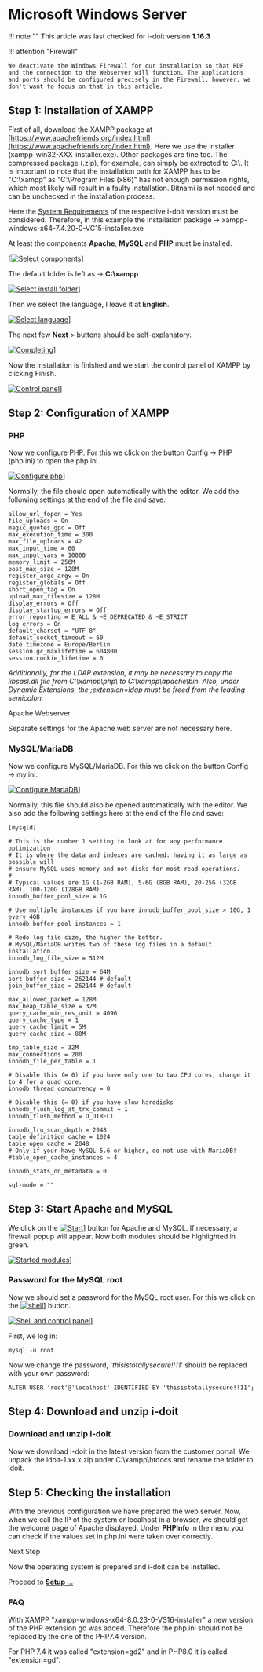 # Microsoft Windows Server

!!! note ""
    This article was last checked for i-doit version **1.16.3**

!!! attention "Firewall"

    We deactivate the Windows Firewall for our installation so that RDP and the connection to the Webserver will function. The applications and ports should be configured precisely in the Firewall, however, we don't want to focus on that in this article.

Step 1: Installation of XAMPP
-----------------------------

First of all, download the XAMPP package at [https://www.apachefriends.org/index.html](https://www.apachefriends.org/index.html). Here we use the installer (xampp-win32-XXX-installer.exe). Other packages are fine too. The compressed package (.zip), for example, can simply be extracted to C:\\. It is important to note that the installation path for XAMPP has to be "C:\\xampp" as "C:\\Program Files (x86)" has not enough permission rights, which most likely will result in a faulty installation. Bitnami is not needed and can be unchecked in the installation process.

Here the [System Requirements](../system-requirements.md) of the respective i-doit version must be considered. Therefore, in this example the installation package → xampp-windows-x64-7.4.20-0-VC15-installer.exe

At least the components **Apache**, **MySQL** and **PHP** must be installed.

[[![Select components](../../assets/images/en/installation/manual-installation/microsoft-windows-server/1-mws.png)](../../assets/images/en/installation/manual-installation/microsoft-windows-server/1-mws.png)]

The default folder is left as → **C:\xampp**

[![Select install folder](../../assets/images/en/installation/manual-installation/microsoft-windows-server/2-mws.png)](../../assets/images/en/installation/manual-installation/microsoft-windows-server/2-mws.png)]

Then we select the language, I leave it at **English**.

[![Select language](../../assets/images/en/installation/manual-installation/microsoft-windows-server/3-mws.png)](../../assets/images/en/installation/manual-installation/microsoft-windows-server/3-mws.png)]

The next few **Next** \> buttons should be self-explanatory.

[![Completing](../../assets/images/en/installation/manual-installation/microsoft-windows-server/4-mws.png)](../../assets/images/en/installation/manual-installation/microsoft-windows-server/4-mws.png)]

Now the installation is finished and we start the control panel of XAMPP by clicking Finish.

[![Control panel](../../assets/images/en/installation/manual-installation/microsoft-windows-server/5-mws.png)](../../assets/images/en/installation/manual-installation/microsoft-windows-server/5-mws.png)]

Step 2: Configuration of XAMPP
------------------------------

### PHP

Now we configure PHP. For this we click on the button Config → PHP (php.ini) to open the php.ini.

[![Configure php](../../assets/images/en/installation/manual-installation/microsoft-windows-server/6-mws.png)](../../assets/images/en/installation/manual-installation/microsoft-windows-server/6-mws.png)]

Normally, the file should open automatically with the editor. We add the following settings at the end of the file and save:

```shell
allow_url_fopen = Yes
file_uploads = On
magic_quotes_gpc = Off
max_execution_time = 300
max_file_uploads = 42
max_input_time = 60
max_input_vars = 10000
memory_limit = 256M
post_max_size = 128M
register_argc_argv = On
register_globals = Off
short_open_tag = On
upload_max_filesize = 128M
display_errors = Off
display_startup_errors = Off
error_reporting = E_ALL & ~E_DEPRECATED & ~E_STRICT
log_errors = On
default_charset = "UTF-8"
default_socket_timeout = 60
date.timezone = Europe/Berlin
session.gc_maxlifetime = 604800
session.cookie_lifetime = 0
```

_Additionally, for the LDAP extension, it may be necessary to copy the libsasl.dll file from C:\\xampp\\php\\ to C:\\xampp\\apache\\bin._
_Also, under Dynamic Extensions, the ;extension=ldap must be freed from the leading semicolon._

Apache Webserver

Separate settings for the Apache web server are not necessary here.

### MySQL/MariaDB

Now we configure MySQL/MariaDB. For this we click on the button Config → my.ini.

[![Configure MariaDB](../../assets/images/en/installation/manual-installation/microsoft-windows-server/7-mws.png)](../../assets/images/en/installation/manual-installation/microsoft-windows-server/7-mws.png)]

Normally, this file should also be opened automatically with the editor. We also add the following settings here at the end of the file and save:

```shell
[mysqld]
  
# This is the number 1 setting to look at for any performance optimization
# It is where the data and indexes are cached: having it as large as possible will
# ensure MySQL uses memory and not disks for most read operations.
#
# Typical values are 1G (1-2GB RAM), 5-6G (8GB RAM), 20-25G (32GB RAM), 100-120G (128GB RAM).
innodb_buffer_pool_size = 1G
 
# Use multiple instances if you have innodb_buffer_pool_size > 10G, 1 every 4GB
innodb_buffer_pool_instances = 1
 
# Redo log file size, the higher the better.
# MySQL/MariaDB writes two of these log files in a default installation.
innodb_log_file_size = 512M
 
innodb_sort_buffer_size = 64M
sort_buffer_size = 262144 # default
join_buffer_size = 262144 # default
 
max_allowed_packet = 128M
max_heap_table_size = 32M
query_cache_min_res_unit = 4096
query_cache_type = 1
query_cache_limit = 5M
query_cache_size = 80M
 
tmp_table_size = 32M
max_connections = 200
innodb_file_per_table = 1
 
# Disable this (= 0) if you have only one to two CPU cores, change it to 4 for a quad core.
innodb_thread_concurrency = 0
 
# Disable this (= 0) if you have slow harddisks
innodb_flush_log_at_trx_commit = 1
innodb_flush_method = O_DIRECT
 
innodb_lru_scan_depth = 2048
table_definition_cache = 1024
table_open_cache = 2048
# Only if your have MySQL 5.6 or higher, do not use with MariaDB!
#table_open_cache_instances = 4
 
innodb_stats_on_metadata = 0
 
sql-mode = ""
```

Step 3: Start Apache and MySQL
------------------------------

We click on the [![Start](../../assets/images/en/installation/manual-installation/microsoft-windows-server/8-mws.png)](../../assets/images/en/installation/manual-installation/microsoft-windows-server/8-mws.png)] button for Apache and MySQL. If necessary, a firewall popup will appear.
Now both modules should be highlighted in green.

[![Started modules](../../assets/images/en/installation/manual-installation/microsoft-windows-server/9-mws.png)](../../assets/images/en/installation/manual-installation/microsoft-windows-server/9-mws.png)]

### Password for the MySQL root

Now we should set a password for the MySQL root user.
For this we click on the [![shell](../../assets/images/en/installation/manual-installation/microsoft-windows-server/10-mws.png)](../../assets/images/en/installation/manual-installation/microsoft-windows-server/10-mws.png)] button.

[![Shell and control panel](../../assets/images/en/installation/manual-installation/microsoft-windows-server/11-mws.png)](../../assets/images/en/installation/manual-installation/microsoft-windows-server/11-mws.png)]

First, we log in:

```shell
mysql -u root
```

Now we change the password, '_thisistotallysecure!!11_' should be replaced with your own password:

```shell
ALTER USER 'root'@'localhost' IDENTIFIED BY 'thisistotallysecure!!11';
```

Step 4: Download and unzip i-doit
---------------------------------

### Download and unzip i-doit

Now we download i-doit in the latest version from the customer portal.
We unpack the idoit-1.xx.x.zip under C:\\xampp\\htdocs and rename the folder to idoit.

Step 5: Checking the installation
---------------------------------

With the previous configuration we have prepared the web server. Now, when we call the IP of the system or localhost in a browser, we should get the welcome page of Apache displayed.
Under **PHPInfo** in the menu you can check if the values set in php.ini were taken over correctly.

Next Step

Now the operating system is prepared and i-doit can be installed.

Proceed to [**Setup** …](setup.md)

### FAQ

With XAMPP "xampp-windows-x64-8.0.23-0-VS16-installer" a new version of the PHP extension gd was added.
Therefore the php.ini should not be replaced by the one of the PHP7.4 version.

For PHP 7.4 it was called "extension=gd2" and in PHP8.0 it is called "extension=gd".
